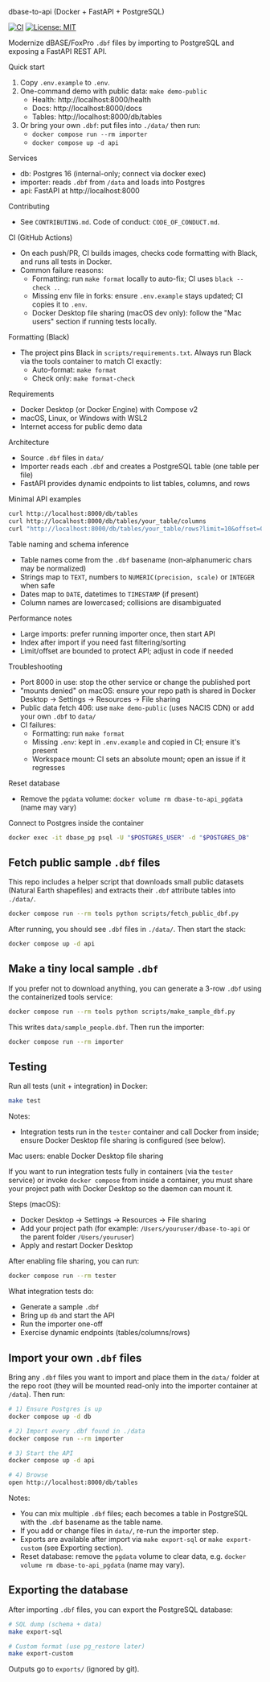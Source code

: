 dbase-to-api (Docker + FastAPI + PostgreSQL)

[![CI](https://github.com/joereg4/dbase-to-api/actions/workflows/ci.yml/badge.svg)](https://github.com/joereg4/dbase-to-api/actions/workflows/ci.yml)
[![License: MIT](https://img.shields.io/badge/License-MIT-green.svg)](LICENSE)

Modernize dBASE/FoxPro `.dbf` files by importing to PostgreSQL and exposing a FastAPI REST API.

Quick start
1) Copy `.env.example` to `.env`.
2) One-command demo with public data: `make demo-public`
   - Health: http://localhost:8000/health
   - Docs:   http://localhost:8000/docs
   - Tables: http://localhost:8000/db/tables
3) Or bring your own `.dbf`: put files into `./data/` then run:
   - `docker compose run --rm importer`
   - `docker compose up -d api`

Services
- db: Postgres 16 (internal-only; connect via docker exec)
- importer: reads `.dbf` from `/data` and loads into Postgres
- api: FastAPI at http://localhost:8000
 
Contributing
- See `CONTRIBUTING.md`. Code of conduct: `CODE_OF_CONDUCT.md`.
 
CI (GitHub Actions)
- On each push/PR, CI builds images, checks code formatting with Black, and runs all tests in Docker.
- Common failure reasons:
  - Formatting: run `make format` locally to auto-fix; CI uses `black --check .`.
  - Missing env file in forks: ensure `.env.example` stays updated; CI copies it to `.env`.
  - Docker Desktop file sharing (macOS dev only): follow the "Mac users" section if running tests locally.
 
Formatting (Black)
- The project pins Black in `scripts/requirements.txt`. Always run Black via the tools container to match CI exactly:
  - Auto-format: `make format`
  - Check only:  `make format-check`

Requirements
- Docker Desktop (or Docker Engine) with Compose v2
- macOS, Linux, or Windows with WSL2
- Internet access for public demo data

Architecture
- Source `.dbf` files in `data/`
- Importer reads each `.dbf` and creates a PostgreSQL table (one table per file)
- FastAPI provides dynamic endpoints to list tables, columns, and rows

Minimal API examples
```bash
curl http://localhost:8000/db/tables
curl http://localhost:8000/db/tables/your_table/columns
curl "http://localhost:8000/db/tables/your_table/rows?limit=10&offset=0"
```

Table naming and schema inference
- Table names come from the `.dbf` basename (non-alphanumeric chars may be normalized)
- Strings map to `TEXT`, numbers to `NUMERIC(precision, scale)` or `INTEGER` when safe
- Dates map to `DATE`, datetimes to `TIMESTAMP` (if present)
- Column names are lowercased; collisions are disambiguated

Performance notes
- Large imports: prefer running importer once, then start API
- Index after import if you need fast filtering/sorting
- Limit/offset are bounded to protect API; adjust in code if needed

Troubleshooting
- Port 8000 in use: stop the other service or change the published port
- "mounts denied" on macOS: ensure your repo path is shared in Docker Desktop → Settings → Resources → File sharing
- Public data fetch 406: use `make demo-public` (uses NACIS CDN) or add your own `.dbf` to `data/`
- CI failures:
  - Formatting: run `make format`
  - Missing `.env`: kept in `.env.example` and copied in CI; ensure it's present
  - Workspace mount: CI sets an absolute mount; open an issue if it regresses


Reset database
- Remove the `pgdata` volume: `docker volume rm dbase-to-api_pgdata` (name may vary)

Connect to Postgres inside the container
```bash
docker exec -it dbase_pg psql -U "$POSTGRES_USER" -d "$POSTGRES_DB"
```

## Fetch public sample `.dbf` files

This repo includes a helper script that downloads small public datasets (Natural Earth shapefiles) and extracts their `.dbf` attribute tables into `./data/`.

```bash
docker compose run --rm tools python scripts/fetch_public_dbf.py
```

After running, you should see `.dbf` files in `./data/`. Then start the stack:

```bash
docker compose up -d api
```

## Make a tiny local sample `.dbf`

If you prefer not to download anything, you can generate a 3-row `.dbf` using the containerized tools service:

```bash
docker compose run --rm tools python scripts/make_sample_dbf.py
```

This writes `data/sample_people.dbf`. Then run the importer:

```bash
docker compose run --rm importer
```

## Testing

Run all tests (unit + integration) in Docker:

```bash
make test
```

Notes:
- Integration tests run in the `tester` container and call Docker from inside; ensure Docker Desktop file sharing is configured (see below).

Mac users: enable Docker Desktop file sharing

If you want to run integration tests fully in containers (via the `tester` service) or invoke `docker compose` from inside a container, you must share your project path with Docker Desktop so the daemon can mount it.

Steps (macOS):
- Docker Desktop → Settings → Resources → File sharing
- Add your project path (for example: `/Users/youruser/dbase-to-api` or the parent folder `/Users/youruser`)
- Apply and restart Docker Desktop

After enabling file sharing, you can run:

```bash
docker compose run --rm tester
```

What integration tests do:
- Generate a sample `.dbf`
- Bring up `db` and start the API
- Run the importer one-off
- Exercise dynamic endpoints (tables/columns/rows)

## Import your own `.dbf` files

Bring any `.dbf` files you want to import and place them in the `data/` folder at the repo root (they will be mounted read-only into the importer container at `/data`). Then run:

```bash
# 1) Ensure Postgres is up
docker compose up -d db

# 2) Import every .dbf found in ./data
docker compose run --rm importer

# 3) Start the API
docker compose up -d api

# 4) Browse
open http://localhost:8000/db/tables
```

Notes:
- You can mix multiple `.dbf` files; each becomes a table in PostgreSQL with the `.dbf` basename as the table name.
- If you add or change files in `data/`, re-run the importer step.
- Exports are available after import via `make export-sql` or `make export-custom` (see Exporting section).
 - Reset database: remove the `pgdata` volume to clear data, e.g. `docker volume rm dbase-to-api_pgdata` (name may vary).

## Exporting the database

After importing `.dbf` files, you can export the PostgreSQL database:

```bash
# SQL dump (schema + data)
make export-sql

# Custom format (use pg_restore later)
make export-custom
```

Outputs go to `exports/` (ignored by git).

